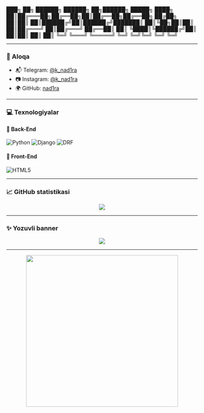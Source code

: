 ███╗ ██╗ ██████╗ ██████╗ ██╗██████╗ █████╗
████╗ ██║██╔═══██╗██╔══██╗██║██╔══██╗██╔══██╗
██╔██╗ ██║██║ ██║██████╔╝██║██████╔╝███████║
██║╚██╗██║██║ ██║██╔═══╝ ██║██╔═══╝ ██╔══██║
██║ ╚████║╚██████╔╝██║ ██║██║ ██║ ██║
╚═╝ ╚═══╝ ╚═════╝ ╚═╝ ╚═╝╚═╝ ╚═╝ ╚═╝

---

### 📱 Aloqa

- 📬 Telegram: [@k_nad1ra](https://t.me/k_nad1ra)
- 📷 Instagram: [@k_nad1ra](https://instagram.com/k_nad1ra)
- 🌍 GitHub: [nad1ra](https://github.com/nad1ra)

---

### 💻 Texnologiyalar

#### 🔧 Back-End
![Python](https://img.shields.io/badge/Python-FFD43B?style=for-the-badge&logo=python&logoColor=darkgreen)
![Django](https://img.shields.io/badge/Django-092E20?style=for-the-badge&logo=django&logoColor=white)
![DRF](https://img.shields.io/badge/DRF-red?style=for-the-badge)


#### 🎨 Front-End
![HTML5](https://img.shields.io/badge/HTML5-E34F26?style=for-the-badge&logo=html5&logoColor=white)

---

### 📈 GitHub statistikasi

<p align="center">
  <img src="https://github-readme-stats.vercel.app/api?username=nad1ra&show_icons=true&theme=radical" />
</p>

---

### ✨ Yozuvli banner

<p align="center">
  <img src="https://readme-typing-svg.demolab.com/?lines=Salom,+men+Nadira!;Python+Django+dasturchiman!;Backend+developer+bo'lishni+xohlayman🚀&center=true&width=500&height=45" />
</p>

---


<p align="center">
  <img src="https://cdn.dribbble.com/users/1162077/screenshots/3848914/programmer.png" width="400px"/>
</p>
